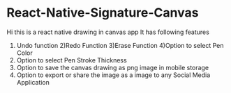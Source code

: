 # React-Native-Signature-Canvas
Hi this is a react native drawing in canvas app
It has following features
1) Undo function
2)Redo Function
3)Erase Function
4)Option to select Pen Color
5) Option to select Pen Stroke Thickness
6) Option to save the canvas drawing as png image in mobile storage
7) Option to export or share the image as a image to any Social Media Application
